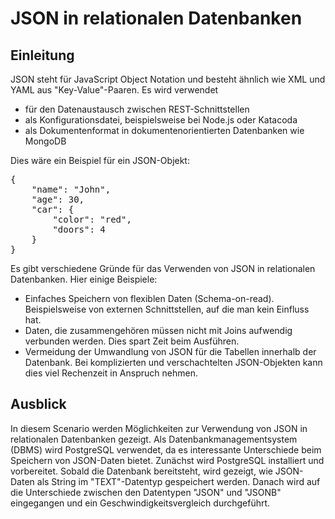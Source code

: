 # JSON in relationalen Datenbanken

## Einleitung

JSON steht für JavaScript Object Notation und besteht ähnlich wie XML und YAML aus "Key-Value"-Paaren.
Es wird verwendet
- für den Datenaustausch zwischen REST-Schnittstellen
- als Konfigurationsdatei, beispielsweise bei Node.js oder Katacoda
- als Dokumentenformat in dokumentenorientierten Datenbanken wie MongoDB

Dies wäre ein Beispiel für ein JSON-Objekt: 
<pre>
{
    "name": "John",
    "age": 30,
    "car": {
        "color": "red",
        "doors": 4
    }
}
</pre>

Es gibt verschiedene Gründe für das Verwenden von JSON in relationalen Datenbanken.
Hier einige Beispiele:

- Einfaches Speichern von flexiblen Daten (Schema-on-read). Beispielsweise von externen Schnittstellen, auf die man kein Einfluss hat.
- Daten, die zusammengehören müssen nicht mit Joins aufwendig verbunden werden. Dies spart Zeit beim Ausführen.
- Vermeidung der Umwandlung von JSON für die Tabellen innerhalb der Datenbank. Bei komplizierten und verschachtelten JSON-Objekten kann dies viel Rechenzeit in Anspruch nehmen.

## Ausblick
In diesem Scenario werden Möglichkeiten zur Verwendung von JSON in relationalen Datenbanken gezeigt.
Als Datenbankmanagementsystem (DBMS) wird PostgreSQL verwendet, da es interessante Unterschiede beim Speichern von JSON-Daten bietet.
Zunächst wird PostgreSQL installiert und vorbereitet.
Sobald die Datenbank bereitsteht, wird gezeigt, wie JSON-Daten als String im "TEXT"-Datentyp gespeichert werden.
Danach wird auf die Unterschiede zwischen den Datentypen "JSON" und "JSONB" eingegangen und ein Geschwindigkeitsvergleich durchgeführt.



